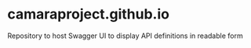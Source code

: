 # camaraproject.github.io
Repository to host Swagger UI to display API definitions in readable form
